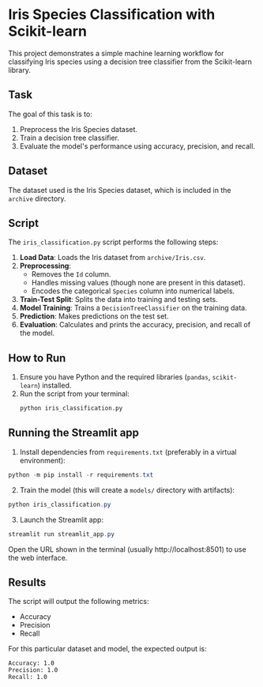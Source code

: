 # Iris Species Classification with Scikit-learn

This project demonstrates a simple machine learning workflow for classifying Iris species using a decision tree classifier from the Scikit-learn library.

## Task

The goal of this task is to:
1.  Preprocess the Iris Species dataset.
2.  Train a decision tree classifier.
3.  Evaluate the model's performance using accuracy, precision, and recall.

## Dataset

The dataset used is the Iris Species dataset, which is included in the `archive` directory.

## Script

The `iris_classification.py` script performs the following steps:
1.  **Load Data**: Loads the Iris dataset from `archive/Iris.csv`.
2.  **Preprocessing**:
    *   Removes the `Id` column.
    *   Handles missing values (though none are present in this dataset).
    *   Encodes the categorical `Species` column into numerical labels.
3.  **Train-Test Split**: Splits the data into training and testing sets.
4.  **Model Training**: Trains a `DecisionTreeClassifier` on the training data.
5.  **Prediction**: Makes predictions on the test set.
6.  **Evaluation**: Calculates and prints the accuracy, precision, and recall of the model.

## How to Run

1.  Ensure you have Python and the required libraries (`pandas`, `scikit-learn`) installed.
2.  Run the script from your terminal:
    ```bash
    python iris_classification.py
    ```

## Running the Streamlit app

1. Install dependencies from `requirements.txt` (preferably in a virtual environment):

```powershell
python -m pip install -r requirements.txt
```

2. Train the model (this will create a `models/` directory with artifacts):

```powershell
python iris_classification.py
```

3. Launch the Streamlit app:

```powershell
streamlit run streamlit_app.py
```

Open the URL shown in the terminal (usually http://localhost:8501) to use the web interface.

## Results

The script will output the following metrics:
*   Accuracy
*   Precision
*   Recall

For this particular dataset and model, the expected output is:
```
Accuracy: 1.0
Precision: 1.0
Recall: 1.0

